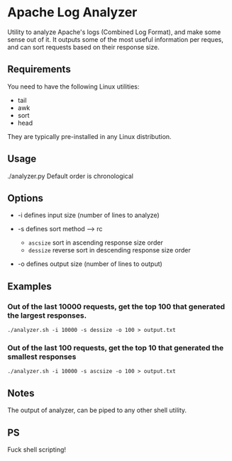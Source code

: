 # Apache Log Analyzer

Utility to analyze Apache's logs (Combined Log Format), and make some sense out of it. It outputs some of the most useful information per reques, and can sort requests based on their response size.

## Requirements

You need to have the following Linux utilities:
 * tail
 * awk
 * sort
 * head

They are typically pre-installed in any Linux distribution. 

## Usage
./analyzer.py <options> <log filename>
Default order is chronological

## Options
* -i defines input size (number of lines to analyze)

* -s defines sort method --> rc

  * ``ascsize`` sort in ascending response size order
  * ``dessize`` reverse sort in descending response size order

* -o defines output size (number of lines to output)

## Examples

### Out of the last 10000 requests, get the top 100 that generated the largest responses.

	./analyzer.sh -i 10000 -s dessize -o 100 > output.txt

### Out of the last 100 requests, get the top 10 that generated the smallest responses

	./analyzer.sh -i 10000 -s ascsize -o 100 > output.txt

## Notes
The output of analyzer, can be piped to any other shell utility.

## PS
Fuck shell scripting!
